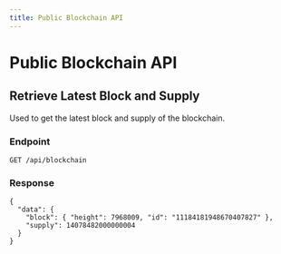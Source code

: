 ```yaml
---
title: Public Blockchain API
---
```


# Public Blockchain API

## Retrieve Latest Block and Supply

Used to get the latest block and supply of the blockchain.

### Endpoint

```
GET /api/blockchain
```

### Response

```
{
  "data": {
    "block": { "height": 7968009, "id": "11184181948670407827" },
    "supply": 14078482000000004
  }
}
```
